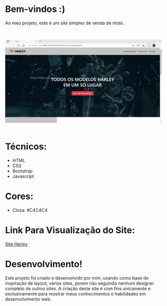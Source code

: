 # Bem-vindos :)

Ao meu projeto, este é um site simples de venda de moto.

<br/>

![Presentation](https://github.com/IsadoraVanderlan/site-moto/blob/main/presentation.gif)
<br/><br/>

# Técnicos:

- HTML
- CSS
- Bootstrap
- Javascript


# Cores:

- Cinza: #C4C4C4


# Link Para Visualização do Site:

<a href="https://isadoravanderlan.github.io/site-moto/">Site Harley</a>
<br/>


# Desenvolvimento!
Este projeto foi criado e desenvolvido por mim, usando como base de inspiração de layout, vários sites, porem não seguindo nenhum designer completo de outros sites.
A criação deste site é com fins unicamente e exclusivamente para mostrar meus conhecimentos e habilidades em desenvolvimento web.
